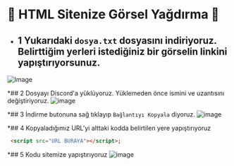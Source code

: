 🎈 HTML Sitenize Görsel Yağdırma 🎈
=================
* ## 1 Yukarıdaki ```dosya.txt``` dosyasını indiriyoruz. Belirttiğim yerleri istediğiniz bir görselin linkini yapıştırıyorsunuz.

![Image](https://cdn.discordapp.com/attachments/843882576645324821/847024474427490304/bandicam_2021-05-26_11-07-06-726.jpg)




*## 2 Dosyayı Discord'a yüklüyoruz. Yüklemeden önce ismini ve uzantısını değiştiriyoruz.
![image](https://cdn.discordapp.com/attachments/843882576645324821/847024441383976960/bandicam_2021-05-26_11-07-48-665.jpg)

*## 3 İndirme butonuna sağ tıklayıp ```Bağlantıyı Kopyala``` diyoruz.
![image](https://cdn.discordapp.com/attachments/843882576645324821/847024470908600320/bandicam_2021-05-26_11-10-31-671.jpg)


*## 4 Kopyaladığımız URL'yi alttaki kodda belirtilen yere yapıştırıyoruz

```html
 <script src="URL BURAYA"></script>;
```

*## 5 Kodu sitemize yapıştırıyoruz
![image](https://cdn.discordapp.com/attachments/843882576645324821/847024972266602556/bandicam_2021-05-26_11-14-29-265.jpg)



